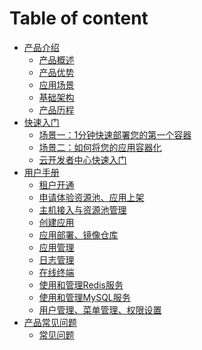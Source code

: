 # Table of content

* [产品介绍]()
    * [产品概述](articles/devops/1-/overview.md)
    * [产品优势](articles/devops/1-/advantage.md)
    * [应用场景](articles/devops/1-/scene.md)
    * [基础架构](articles/devops/1-/architecture.md)
    * [产品历程](articles/devops/1-/releas_note.md)       
* [快速入门]()
    * [场景一：1分钟快速部署您的第一个容器](articles/cloud/2-/scene1.md)
    * [场景二：如何将您的应用容器化](articles/cloud/2-/scene2.md)
    * [云开发者中心快速入门](articles/cloud/2-/rumen.md)
* [用户手册]()
    * [租户开通](articles/cloud/3-/opening.md)
    * [申请体验资源池、应用上架](articles/cloud/3-/resource_pool.md)
    * [主机接入与资源池管理](articles/cloud/3-/access.md)
    * [创建应用](articles/cloud/3-/create.md)
    * [应用部署、镜像仓库](articles/cloud/3-/deploy.md)
    * [应用管理](articles/cloud/3-/application.md)
    * [日志管理](articles/cloud/3-/log.md)
    * [在线终端](articles/cloud/3-/terminal.md)
    * [使用和管理Redis服务](articles/cloud/3-/redis.md)
    * [使用和管理MySQL服务](articles/cloud/3-/mysql.md)
    * [用户管理、菜单管理、权限设置](articles/cloud/3-/management.md)
* [产品常见问题]()
    * [常见问题](articles/cloud/4-/question.md)
